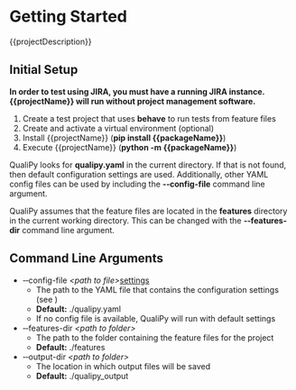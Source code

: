 # Getting Started
{{projectDescription}}
## Initial Setup
**In order to test using JIRA, you must have a running JIRA instance.  {{projectName}} will run without project management software.**
1. Create a test project that uses **behave** to run tests from feature files
1. Create and activate a virtual environment (optional)
1. Install {{projectName}} (**pip install {{packageName}}**)
1. Execute {{projectName}} (**python -m {{packageName}}**)

QualiPy looks for **qualipy.yaml** in the current directory.  If that is not found, then default configuration settings are used.  Additionally, other YAML config files can be used by including the **&dash;&dash;config-file** command line argument. 

QualiPy assumes that the feature files are located in the **features** directory in the current working directory.  This can be changed with the **&dash;&dash;features-dir** command line argument.

## Command Line Arguments
- &dash;&dash;config-file *&lt;path to file&gt;*[settings](settings.md)
    - The path to the YAML file that contains the configuration settings (see )
    - **Default:** ./qualipy.yaml
    - If no config file is available, QualiPy will run with default settings
- &dash;&dash;features-dir *&lt;path to folder&gt;*
    - The path to the folder containing the feature files for the project
    - **Default:** ./features
- &dash;&dash;output-dir *&lt;path to folder&gt;*
    - The location in which output files will be saved
    - **Default:** ./qualipy_output
